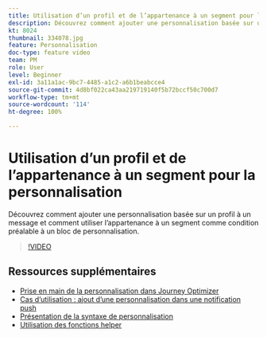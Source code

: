```yaml
---
title: Utilisation d’un profil et de l’appartenance à un segment pour la personnalisation
description: Découvrez comment ajouter une personnalisation basée sur un profil à un message et comment utiliser l’appartenance à un segment comme condition préalable à un bloc de personnalisation.
kt: 8024
thumbnail: 334078.jpg
feature: Personnalisation
doc-type: feature video
team: PM
role: User
level: Beginner
exl-id: 3a11a1ac-9bc7-4485-a1c2-a6b1beabcce4
source-git-commit: 4d8bf022ca43aa219719140f5b72bccf50c700d7
workflow-type: tm+mt
source-wordcount: '114'
ht-degree: 100%

---
```


# Utilisation d’un profil et de l’appartenance à un segment pour la personnalisation

Découvrez comment ajouter une personnalisation basée sur un profil à un message et comment utiliser l’appartenance à un segment comme condition préalable à un bloc de personnalisation.

>[!VIDEO](https://video.tv.adobe.com/v/334078?quality=12)

## Ressources supplémentaires

* [Prise en main de la personnalisation dans Journey Optimizer](https://experienceleague.adobe.com/docs/journey-optimizer/using/personalization/personalize.html?lang=fr)
* [Cas d’utilisation : ajout d’une personnalisation dans une notification push](https://experienceleague.adobe.com/docs/journey-optimizer/using/personalization/personalization-use-cases/personalization-use-case.html?lang=fr)
* [Présentation de la syntaxe de personnalisation](https://experienceleague.adobe.com/docs/journey-optimizer/using/personalization/personalization-syntax.html?lang=fr)
* [Utilisation des fonctions helper](https://experienceleague.adobe.com/docs/journey-optimizer/using/personalization/functions/functions.html?lang=fr)
